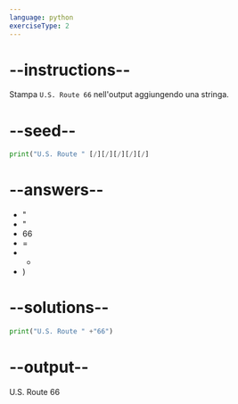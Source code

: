 ```yaml
---
language: python
exerciseType: 2
---
```


# --instructions--

Stampa `U.S. Route 66` nell'output aggiungendo una stringa.

# --seed--

```python
print("U.S. Route " [/][/][/][/][/]
```

# --answers--

- "
- "
- 66
- =
- +
- )

# --solutions--

```python
print("U.S. Route " +"66")
```

# --output--

U.S. Route 66
